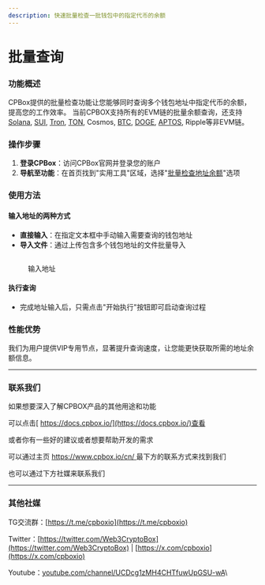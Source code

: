 ```yaml
---
description: 快速批量检查一批钱包中的指定代币的余额
---
```


# 批量查询

### 功能概述

CPBox提供的批量检查功能让您能够同时查询多个钱包地址中指定代币的余额，提高您的工作效率。 当前CPBOX支持所有的EVM链的批量余额查询，还支持[Solana](https://www.cpbox.io/cn/solana/check-balance), [SUI](https://www.cpbox.io/cn/sui/check-balance), [Tron](https://www.cpbox.io/cn/tron/check-balance), [TON](https://www.cpbox.io/cn/ton/check-balance), Cosmos, [BTC](https://www.cpbox.io/check-balance/btc), [DOGE](https://www.cpbox.io/cn/check-balance/doge), [APTOS](https://www.cpbox.io/cn/aptos/check-balance), Ripple等非EVM链。

### 操作步骤

1. **登录CPBox**：访问CPBox官网并登录您的账户
2. **导航至功能**：在首页找到"实用工具"区域，选择"[批量检查地址余额](https://www.cpbox.io/cn/batch/check-balance)"选项

### 使用方法

#### 输入地址的两种方式

* **直接输入**：在指定文本框中手动输入需要查询的钱包地址
* **导入文件**：通过上传包含多个钱包地址的文件批量导入



<figure><img src="https://www.cpbox.io/cpfiles/2024-05-22/d1fz590sten8waborp.png" alt=""><figcaption><p>输入地址</p></figcaption></figure>

#### 执行查询

* 完成地址输入后，只需点击"开始执行"按钮即可启动查询过程

### 性能优势

我们为用户提供VIP专用节点，显著提升查询速度，让您能更快获取所需的地址余额信息。

***

### 联系我们

如果想要深入了解CPBOX产品的其他用途和功能

可以点击[ https://docs.cpbox.io/](https://docs.cpbox.io/)查看

或者你有一些好的建议或者想要帮助开发的需求

可以通过主页 [https://www.cpbox.io/cn/ ](https://www.cpbox.io/cn/)最下方的联系方式来找到我们

也可以通过下方社媒来联系我们

***

### 其他社媒

TG交流群：[https://t.me/cpboxio](https://t.me/cpboxio)

Twitter：[https://twitter.com/Web3CryptoBox](https://twitter.com/Web3CryptoBox) | [https://x.com/cpboxio](https://x.com/cpboxio)

Youtube：[youtube.com/channel/UCDcg1zMH4CHTfuwUpGSU-wA](../solana-gong-ju/solana-yi-jian-fa-bi.md)\


